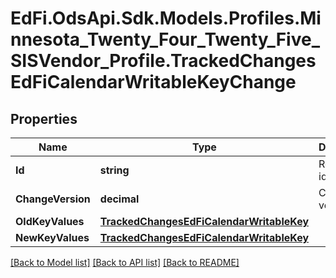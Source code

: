 # EdFi.OdsApi.Sdk.Models.Profiles.Minnesota_Twenty_Four_Twenty_Five_SISVendor_Profile.TrackedChangesEdFiCalendarWritableKeyChange

## Properties

Name | Type | Description | Notes
------------ | ------------- | ------------- | -------------
**Id** | **string** | Resource identifier | [optional] 
**ChangeVersion** | **decimal** | Change version | [optional] 
**OldKeyValues** | [**TrackedChangesEdFiCalendarWritableKey**](TrackedChangesEdFiCalendarWritableKey.md) |  | [optional] 
**NewKeyValues** | [**TrackedChangesEdFiCalendarWritableKey**](TrackedChangesEdFiCalendarWritableKey.md) |  | [optional] 

[[Back to Model list]](../README.md#documentation-for-models) [[Back to API list]](../README.md#documentation-for-api-endpoints) [[Back to README]](../README.md)

